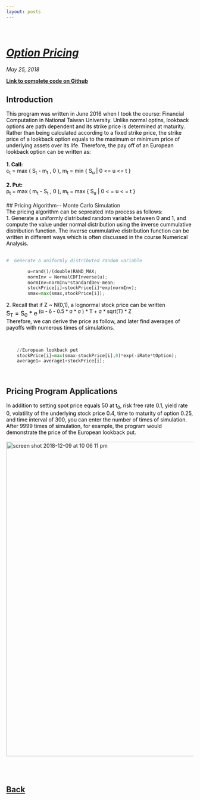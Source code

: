 ```yaml
---
layout: posts
---
```

<br>

# [_Option Pricing_](./index.html)
<i>May 25, 2018</i>

<a href="https://github.com/yipeichan/Lookback-Option-Pricing"><b>Link to complete code on Github</b></a>
<br>
## Introduction
<div class="f">
<font color="black">This program was written in June 2016 when I took the course: Financial Computation in National Taiwan University. Unlike normal optins, lookback options are path dependent and its strike price is determined at maturity. Rather than being calculated according to a fixed strike price, the strike price of a lookback option equals to the maximum or minimum price of underlying assets over its life. Therefore, the pay off of an European lookback option can be written as:<br><br> 
<font color="black"><b>1. Call: </b><br></font>
c<sub>t</sub> = max ( S<sub>t</sub> - m<sub>t</sub> , 0 ), m<sub>t</sub> = min { S<sub>u</sub> | 0 <= u <= t }
<br><br>
<font color="black"><b>2. Put: </b><br></font>
p<sub>t</sub> = max ( m<sub>t</sub> - S<sub>t</sub> , 0 ), m<sub>t</sub> = max { S<sub>u</sub> | 0 < = u < = t }
<br></font></div>
<br>
## Pricing Algorithm-- Monte Carlo Simulation
<div class="f">
<font color="black">The pricing algorithm can be sepreated into process as follows:<br>
1. Generate a uniformly distributed random variable between 0 and 1, and compute the value under normal distribution using the inverse cummulative distribution function. The inverse cummulative distribution function can be written in different ways which is often discussed in the course Numerical Analysis.</font></div>
<br>

```python
#  Generate a uniformly distributed random variable

		u=rand()/(double)RAND_MAX;
		normInv = NormalCDFInverse(u);
		normInv=normInv*standardDev-mean;				
		stockPrice[i]=stockPrice[i]*exp(normInv);
		smax=max(smax,stockPrice[i]);

```
<div class="f"><font color="black">
2. Recall that if Z ~ N(0,1), a lognormal stock price can be written <br>
<font size="3%">
	S<sub>T</sub> = S<sub>0</sub> * e<sup> (&alpha; - &delta; - 0.5 * &sigma; * &sigma; ) * T + &sigma; * sqrt(T) * Z </sup> 
<br></font>
Therefore, we can derive the price as follow, and later find averages of payoffs with numerous times of simulations.</font></div>
<br>

```python

	//European lookback put
	stockPrice[i]=max(smax-stockPrice[i],0)*exp(-iRate*tOption);
	average1= average1+stockPrice[i];

``` 

<br>

## Pricing Program Applications
<div class="f"><font color="black">
In addition to setting spot price equals 50 at t<sub>0</sub>, risk free rate 0.1, yield rate 0, volatility of the underlying stock price  0.4, time to maturity of option 0.25, and time interval of 300, you can enter the number of times of simulation. After 9999 times of simulation, for example, the program would demonstrate the price of the European lookback put.
<br></font></div>
<br>

<img width="844" alt="screen shot 2018-12-09 at 10 06 11 pm" src="https://user-images.githubusercontent.com/24948460/49698542-41446100-fc00-11e8-967f-a777ddab0b1a.png">
 
  
<br><br>

## [Back](./)
